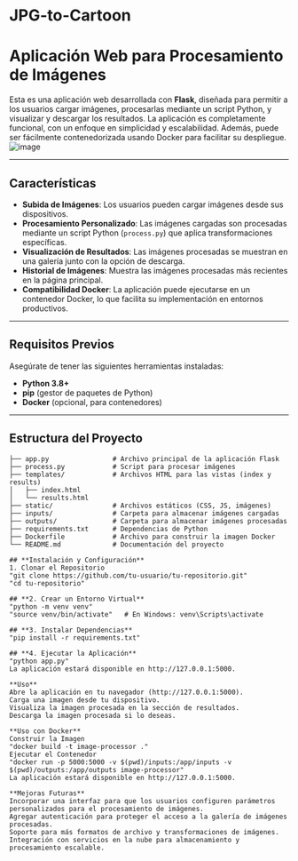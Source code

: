 ﻿# JPG-to-Cartoon 
 
# **Aplicación Web para Procesamiento de Imágenes**

Esta es una aplicación web desarrollada con **Flask**, diseñada para permitir a los usuarios cargar imágenes, procesarlas mediante un script Python, y visualizar y descargar los resultados. La aplicación es completamente funcional, con un enfoque en simplicidad y escalabilidad. Además, puede ser fácilmente contenedorizada usando Docker para facilitar su despliegue.
![image](https://github.com/user-attachments/assets/716168f4-997f-4d23-80b3-83e69a775228)

---

## **Características**

- **Subida de Imágenes**: Los usuarios pueden cargar imágenes desde sus dispositivos.
- **Procesamiento Personalizado**: Las imágenes cargadas son procesadas mediante un script Python (`process.py`) que aplica transformaciones específicas.
- **Visualización de Resultados**: Las imágenes procesadas se muestran en una galería junto con la opción de descarga.
- **Historial de Imágenes**: Muestra las imágenes procesadas más recientes en la página principal.
- **Compatibilidad Docker**: La aplicación puede ejecutarse en un contenedor Docker, lo que facilita su implementación en entornos productivos.

---

## **Requisitos Previos**

Asegúrate de tener las siguientes herramientas instaladas:

- **Python 3.8+**
- **pip** (gestor de paquetes de Python)
- **Docker** (opcional, para contenedores)

---

## **Estructura del Proyecto**

```plaintext
├── app.py                # Archivo principal de la aplicación Flask
├── process.py            # Script para procesar imágenes
├── templates/            # Archivos HTML para las vistas (index y results)
│   ├── index.html
│   └── results.html
├── static/               # Archivos estáticos (CSS, JS, imágenes)
├── inputs/               # Carpeta para almacenar imágenes cargadas
├── outputs/              # Carpeta para almacenar imágenes procesadas
├── requirements.txt      # Dependencias de Python
├── Dockerfile            # Archivo para construir la imagen Docker
└── README.md             # Documentación del proyecto

## **Instalación y Configuración**
1. Clonar el Repositorio
"git clone https://github.com/tu-usuario/tu-repositorio.git"
"cd tu-repositorio"

## **2. Crear un Entorno Virtual**
"python -m venv venv"
"source venv/bin/activate"   # En Windows: venv\Scripts\activate

## **3. Instalar Dependencias**
"pip install -r requirements.txt"

## **4. Ejecutar la Aplicación**
"python app.py"
La aplicación estará disponible en http://127.0.0.1:5000.

**Uso**
Abre la aplicación en tu navegador (http://127.0.0.1:5000).
Carga una imagen desde tu dispositivo.
Visualiza la imagen procesada en la sección de resultados.
Descarga la imagen procesada si lo deseas.

**Uso con Docker**
Construir la Imagen
"docker build -t image-processor ."
Ejecutar el Contenedor
"docker run -p 5000:5000 -v $(pwd)/inputs:/app/inputs -v $(pwd)/outputs:/app/outputs image-processor"
La aplicación estará disponible en http://127.0.0.1:5000.

**Mejoras Futuras**
Incorporar una interfaz para que los usuarios configuren parámetros personalizados para el procesamiento de imágenes.
Agregar autenticación para proteger el acceso a la galería de imágenes procesadas.
Soporte para más formatos de archivo y transformaciones de imágenes.
Integración con servicios en la nube para almacenamiento y procesamiento escalable.

